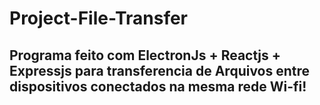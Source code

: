 # Project-File-Transfer
## Programa feito com ElectronJs + Reactjs + Expressjs para transferencia de Arquivos entre dispositivos conectados na mesma rede Wi-fi!
